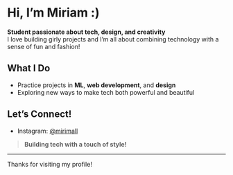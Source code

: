 # Hi, I’m Miriam :)

**Student passionate about tech, design, and creativity**  
I love building girly projects and I’m all about combining technology with a sense of fun and fashion!

## What I Do
- Practice projects in **ML**, **web development**, and **design**
- Exploring new ways to make tech both powerful and beautiful



## Let’s Connect!
- Instagram: [@mirimall](https://instagram.com/mirimall)

> **Building tech with a touch of style!**

---

Thanks for visiting my profile!
